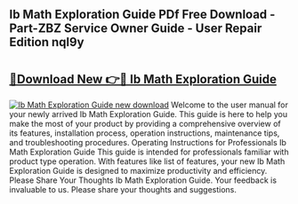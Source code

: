 ## Ib Math Exploration Guide PDf Free Download - Part-ZBZ Service Owner Guide - User Repair Edition nql9y

# <h2><a href="http://bc48399.oget.top/?id=Ib+Math+Exploration+Guide">🔗Download New 👉🔴 Ib Math Exploration Guide</a></h2>

[![Ib Math Exploration Guide new download](https://i.imgur.com/5g1atiW.png)](http://bc48399.oget.top/?id=Ib+Math+Exploration+Guide)
Welcome to the user manual for your newly arrived Ib Math Exploration Guide. This guide is here to help you make the most of your product by providing a comprehensive overview of its features, installation process, operation instructions, maintenance tips, and troubleshooting procedures. Operating Instructions for Professionals Ib Math Exploration Guide This guide is intended for professionals familiar with product type operation. With features like list of features, your new Ib Math Exploration Guide is designed to maximize productivity and efficiency. Please Share Your Thoughts Ib Math Exploration Guide. Your feedback is invaluable to us. Please share your thoughts and suggestions.

